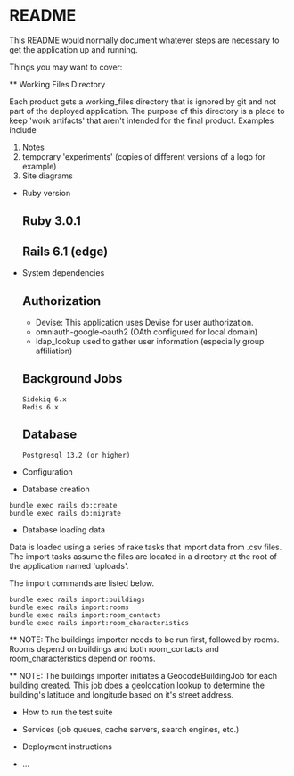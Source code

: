 # README

This README would normally document whatever steps are necessary to get the
application up and running.

Things you may want to cover:

  ** Working Files Directory

  Each product gets a working_files directory that is ignored by git and not part of the deployed application. The purpose of this directory is a place to keep 'work artifacts' that aren't intended for the final product. Examples include

  1. Notes
  2. temporary 'experiments' (copies of different versions of a logo for example)
  3. Site diagrams



* Ruby version
  ## Ruby 3.0.1
  ## Rails 6.1 (edge)

* System dependencies

    ## Authorization
     - Devise:  This application uses Devise for user authorization.
     - omniauth-google-oauth2 (OAth configured for local domain)
     - ldap_lookup used to gather user information (especially group affiliation)

    ## Background Jobs
      Sidekiq 6.x
      Redis 6.x

    ## Database
      Postgresql 13.2 (or higher)

* Configuration

* Database creation
```
bundle exec rails db:create
bundle exec rails db:migrate
```

* Database loading data

Data is loaded using a series of rake tasks that import data from .csv files. The import tasks assume the files are located in a directory at the root of the application named 'uploads'. 

The import commands are listed below.
```
bundle exec rails import:buildings
bundle exec rails import:rooms
bundle exec rails import:room_contacts
bundle exec rails import:room_characteristics
```
** NOTE: The buildings importer needs to be run first, followed by rooms. Rooms depend on buildings and both room_contacts and room_characteristics depend on rooms. 

** NOTE: The buildings importer initiates a GeocodeBuildingJob for each building created. This job does a geolocation lookup to determine the building's latitude and longitude based on it's street address.

* How to run the test suite

* Services (job queues, cache servers, search engines, etc.)

* Deployment instructions

* ...
